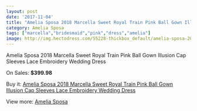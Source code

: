 ```yaml
---
layout: post
date: '2017-11-04'
title: "Amelia Sposa 2018 Marcella Sweet Royal Train Pink Ball Gown Illusion Cap Sleeves Lace Embroidery Wedding Dress"
category: Amelia Sposa
tags: ["marcella","bridesmaid","pink","dress","amelia"]
image: http://img.hectodress.com/55228-thickbox_default/amelia-sposa-2018-marcella-sweet-royal-train-pink-ball-gown-illusion-cap-sleeves-lace-embroidery-wedding-dress.jpg
---
```

Amelia Sposa 2018 Marcella Sweet Royal Train Pink Ball Gown Illusion Cap Sleeves Lace Embroidery Wedding Dress

On Sales: **$399.98**
<a href="https://www.hectodress.com/amelia-sposa/17399-amelia-sposa-2018-marcella-sweet-royal-train-pink-ball-gown-illusion-cap-sleeves-lace-embroidery-wedding-dress.html"><amp-img layout="responsive" width="600" height="600" src="//img.hectodress.com/55228-thickbox_default/amelia-sposa-2018-marcella-sweet-royal-train-pink-ball-gown-illusion-cap-sleeves-lace-embroidery-wedding-dress.jpg" alt="Amelia Sposa 2018 Marcella Sweet Royal Train Pink Ball Gown Illusion Cap Sleeves Lace Embroidery Wedding Dress 0" /></a>
<a href="https://www.hectodress.com/amelia-sposa/17399-amelia-sposa-2018-marcella-sweet-royal-train-pink-ball-gown-illusion-cap-sleeves-lace-embroidery-wedding-dress.html"><amp-img layout="responsive" width="600" height="600" src="//img.hectodress.com/55236-thickbox_default/amelia-sposa-2018-marcella-sweet-royal-train-pink-ball-gown-illusion-cap-sleeves-lace-embroidery-wedding-dress.jpg" alt="Amelia Sposa 2018 Marcella Sweet Royal Train Pink Ball Gown Illusion Cap Sleeves Lace Embroidery Wedding Dress 1" /></a>
<a href="https://www.hectodress.com/amelia-sposa/17399-amelia-sposa-2018-marcella-sweet-royal-train-pink-ball-gown-illusion-cap-sleeves-lace-embroidery-wedding-dress.html"><amp-img layout="responsive" width="600" height="600" src="//img.hectodress.com/55235-thickbox_default/amelia-sposa-2018-marcella-sweet-royal-train-pink-ball-gown-illusion-cap-sleeves-lace-embroidery-wedding-dress.jpg" alt="Amelia Sposa 2018 Marcella Sweet Royal Train Pink Ball Gown Illusion Cap Sleeves Lace Embroidery Wedding Dress 2" /></a>
<a href="https://www.hectodress.com/amelia-sposa/17399-amelia-sposa-2018-marcella-sweet-royal-train-pink-ball-gown-illusion-cap-sleeves-lace-embroidery-wedding-dress.html"><amp-img layout="responsive" width="600" height="600" src="//img.hectodress.com/55234-thickbox_default/amelia-sposa-2018-marcella-sweet-royal-train-pink-ball-gown-illusion-cap-sleeves-lace-embroidery-wedding-dress.jpg" alt="Amelia Sposa 2018 Marcella Sweet Royal Train Pink Ball Gown Illusion Cap Sleeves Lace Embroidery Wedding Dress 3" /></a>
<a href="https://www.hectodress.com/amelia-sposa/17399-amelia-sposa-2018-marcella-sweet-royal-train-pink-ball-gown-illusion-cap-sleeves-lace-embroidery-wedding-dress.html"><amp-img layout="responsive" width="600" height="600" src="//img.hectodress.com/55233-thickbox_default/amelia-sposa-2018-marcella-sweet-royal-train-pink-ball-gown-illusion-cap-sleeves-lace-embroidery-wedding-dress.jpg" alt="Amelia Sposa 2018 Marcella Sweet Royal Train Pink Ball Gown Illusion Cap Sleeves Lace Embroidery Wedding Dress 4" /></a>
<a href="https://www.hectodress.com/amelia-sposa/17399-amelia-sposa-2018-marcella-sweet-royal-train-pink-ball-gown-illusion-cap-sleeves-lace-embroidery-wedding-dress.html"><amp-img layout="responsive" width="600" height="600" src="//img.hectodress.com/55232-thickbox_default/amelia-sposa-2018-marcella-sweet-royal-train-pink-ball-gown-illusion-cap-sleeves-lace-embroidery-wedding-dress.jpg" alt="Amelia Sposa 2018 Marcella Sweet Royal Train Pink Ball Gown Illusion Cap Sleeves Lace Embroidery Wedding Dress 5" /></a>
<a href="https://www.hectodress.com/amelia-sposa/17399-amelia-sposa-2018-marcella-sweet-royal-train-pink-ball-gown-illusion-cap-sleeves-lace-embroidery-wedding-dress.html"><amp-img layout="responsive" width="600" height="600" src="//img.hectodress.com/55231-thickbox_default/amelia-sposa-2018-marcella-sweet-royal-train-pink-ball-gown-illusion-cap-sleeves-lace-embroidery-wedding-dress.jpg" alt="Amelia Sposa 2018 Marcella Sweet Royal Train Pink Ball Gown Illusion Cap Sleeves Lace Embroidery Wedding Dress 6" /></a>
<a href="https://www.hectodress.com/amelia-sposa/17399-amelia-sposa-2018-marcella-sweet-royal-train-pink-ball-gown-illusion-cap-sleeves-lace-embroidery-wedding-dress.html"><amp-img layout="responsive" width="600" height="600" src="//img.hectodress.com/55230-thickbox_default/amelia-sposa-2018-marcella-sweet-royal-train-pink-ball-gown-illusion-cap-sleeves-lace-embroidery-wedding-dress.jpg" alt="Amelia Sposa 2018 Marcella Sweet Royal Train Pink Ball Gown Illusion Cap Sleeves Lace Embroidery Wedding Dress 7" /></a>
<a href="https://www.hectodress.com/amelia-sposa/17399-amelia-sposa-2018-marcella-sweet-royal-train-pink-ball-gown-illusion-cap-sleeves-lace-embroidery-wedding-dress.html"><amp-img layout="responsive" width="600" height="600" src="//img.hectodress.com/55229-thickbox_default/amelia-sposa-2018-marcella-sweet-royal-train-pink-ball-gown-illusion-cap-sleeves-lace-embroidery-wedding-dress.jpg" alt="Amelia Sposa 2018 Marcella Sweet Royal Train Pink Ball Gown Illusion Cap Sleeves Lace Embroidery Wedding Dress 8" /></a>

Buy it: [Amelia Sposa 2018 Marcella Sweet Royal Train Pink Ball Gown Illusion Cap Sleeves Lace Embroidery Wedding Dress](https://www.hectodress.com/amelia-sposa/17399-amelia-sposa-2018-marcella-sweet-royal-train-pink-ball-gown-illusion-cap-sleeves-lace-embroidery-wedding-dress.html "Amelia Sposa 2018 Marcella Sweet Royal Train Pink Ball Gown Illusion Cap Sleeves Lace Embroidery Wedding Dress")

View more: [Amelia Sposa](https://www.hectodress.com/359-amelia-sposa "Amelia Sposa")
